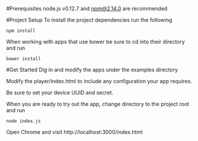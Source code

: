 #Prerequisites
node.js v0.12.7 and npm@2.14.0 are recommended

#Project Setup
To install the project dependencies run the following
```
npm install
```

When working with apps that use bower be sure to cd into their directory and run
```
bower install
```

#Get Started
Dig in and modify the apps under the examples directory

Modify the player/index.html to include any configuration your app requires.

Be sure to set your device UUID and secret.

When you are ready to try out the app, change directory to the project root and run
```
node index.js
```

Open Chrome and visit http://localhost:3000/index.html
